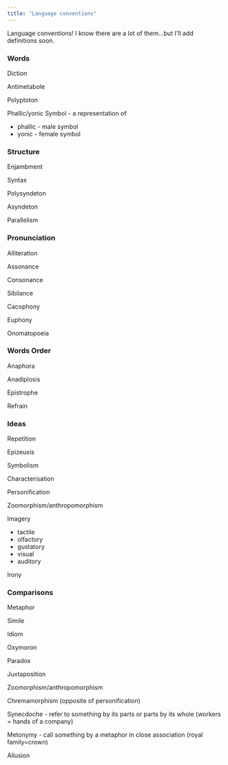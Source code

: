 ```yaml
---
title: "Language conventions"
---
```


Language conventions! I know there are a lot of them...but I'll add definitions soon.

### Words

Diction

Antimetabole

Polyptoton

Phallic/yonic Symbol - a representation of 
- phallic - male symbol
- yonic - female symbol

### Structure

Enjambment

Syntax

Polysyndeton

Asyndeton

Parallelism 

### Pronunciation

Alliteration

Assonance

Consonance

Sibilance

Cacophony

Euphony

Onomatopoeia

### Words Order

Anaphora

Anadiplosis

Epistrophe

Refrain

### Ideas

Repetition

Epizeuxis

Symbolism

Characterisation

Personification

Zoomorphism/anthropomorphism

Imagery

- tactile
- olfactory
- gustatory
- visual
- auditory

Irony

### Comparisons

Metaphor

Simile

Idiom

Oxymoron

Paradox

Juxtaposition

Zoomorphism/anthropomorphism 

Chremamorphism (opposite of personification)

Synecdoche - refer to something by its parts or parts by its whole (workers = hands of a company)

Metonymy - call something by a metaphor in close association (royal family=crown)

Allusion
